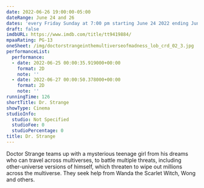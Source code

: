```yaml
---
date: 2022-06-26 19:00:00-05:00
dateRange: June 24 and 26
dates: 'every Friday Sunday at 7:00 pm starting June 24 2022 ending Jun 26 2022 '
draft: false
imdbURL: https://www.imdb.com/title/tt9419884/
mpaaRating: PG-13
oneSheet: /img/doctorstrangeinthemultiverseofmadness_lob_crd_02_3.jpg
performanceList:
  performance:
  - date: 2022-06-25 00:00:35.919000+00:00
    format: 2D
    note: ''
  - date: 2022-06-27 00:00:50.378000+00:00
    format: 2D
    note: ''
runningTime: 126
shortTitle: Dr. Strange
showType: Cinema
studioInfo:
  studio: Not Specified
  studioFee: 0
  studioPercentage: 0
title: Dr. Strange
---
```


Doctor Strange teams up with a mysterious teenage girl from his dreams who can travel across multiverses, to battle multiple threats, including other-universe versions of himself, which threaten to wipe out millions across the multiverse. They seek help from Wanda the Scarlet Witch, Wong and others.